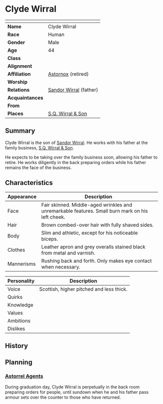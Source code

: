 # Clyde Wirral

| []() | |
| --- | --- |
| **Name** | Clyde Wirral |
| **Race** | Human |
| **Gender** | Male |
| **Age** | 44 |
| **Class** | |
| **Alignment** | |
| **Affiliation** | [Astornox](../civilisations/kingdom-of-astor/organisations/astornox.md) (retired) |
| **Worship** | |
| **Relations** | [Sandor Wirral](sandor-wirral.md) (father) |
| **Acquaintances** | |
| **From** | |
| **Places** | [S.Q. Wirral & Son](../civilisations/kingdom-of-astor/settlements/northhaven/places/sq-wirral-and-son.md) |

## Summary

Clyde Wirral is the son of [Sandor Wirral](sandor-wirral.md). He works with his father at the family business, [S.Q. Wirral & Son](../civilisations/kingdom-of-astor/settlements/northhaven/places/sq-wirral-and-son.md).

He expects to be taking over the family business soon, allowing his father to retire. He works diligently in the back preparing orders while his father remains the face of the business.

## Characteristics

| Appearance | Description |
| --- | --- |
| Face | Fair skinned. Middle-aged wrinkles and unremarkable features. Small burn mark on his left cheek. |
| Hair | Brown combed-over hair with fully shaved sides. |
| Body | Slim and athletic, except for his noticeable biceps. |
| Clothes | Leather apron and grey overalls stained black from metal and varnish. |
| Mannerisms | Rushing back and forth. Only makes eye contact when necessary. |

| Personality | Description |
| --- | --- |
| Voice | Scottish, higher pitched and less thick. |
| Quirks | |
| Knowledge | |
| Values | |
| Ambitions | |
| Dislikes | |

## History

## Planning

### [Astorrel Agents](../../campaigns/astorrel-agents/README.md)

During graduation day, Clyde Wirral is perpetually in the back room preparing orders for people, until sundown when he and his father pass armour sets over the counter to those who have returned.

